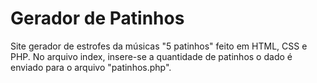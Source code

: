 # Gerador de Patinhos
Site gerador de estrofes da músicas "5 patinhos" feito em HTML, CSS e PHP. No arquivo index, insere-se a quantidade de patinhos o dado é enviado para o arquivo "patinhos.php".